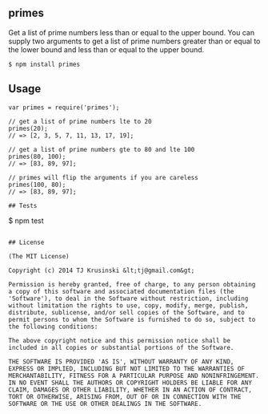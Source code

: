 ## primes

Get a list of prime numbers less than or equal to the upper bound. You can supply two arguments to get a list of prime numbers greater than or equal to the lower bound and less than or equal to the upper bound.

```
$ npm install primes
```

## Usage

```
var primes = require('primes');

// get a list of prime numbers lte to 20
primes(20);
// => [2, 3, 5, 7, 11, 13, 17, 19];

// get a list of prime numbers gte to 80 and lte 100
primes(80, 100);
// => [83, 89, 97];

// primes will flip the arguments if you are careless
primes(100, 80);
// => [83, 89, 97];

## Tests

```
$ npm test
```

## License

(The MIT License)

Copyright (c) 2014 TJ Krusinski &lt;tj@gmail.com&gt;

Permission is hereby granted, free of charge, to any person obtaining
a copy of this software and associated documentation files (the
'Software'), to deal in the Software without restriction, including
without limitation the rights to use, copy, modify, merge, publish,
distribute, sublicense, and/or sell copies of the Software, and to
permit persons to whom the Software is furnished to do so, subject to
the following conditions:

The above copyright notice and this permission notice shall be
included in all copies or substantial portions of the Software.

THE SOFTWARE IS PROVIDED 'AS IS', WITHOUT WARRANTY OF ANY KIND,
EXPRESS OR IMPLIED, INCLUDING BUT NOT LIMITED TO THE WARRANTIES OF
MERCHANTABILITY, FITNESS FOR A PARTICULAR PURPOSE AND NONINFRINGEMENT.
IN NO EVENT SHALL THE AUTHORS OR COPYRIGHT HOLDERS BE LIABLE FOR ANY
CLAIM, DAMAGES OR OTHER LIABILITY, WHETHER IN AN ACTION OF CONTRACT,
TORT OR OTHERWISE, ARISING FROM, OUT OF OR IN CONNECTION WITH THE
SOFTWARE OR THE USE OR OTHER DEALINGS IN THE SOFTWARE.

